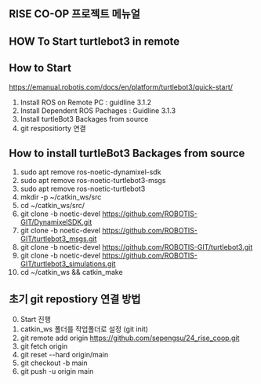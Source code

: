 ## RISE CO-OP 프로젝트 메뉴얼

## HOW To Start turtlebot3 in remote 

## How to Start
https://emanual.robotis.com/docs/en/platform/turtlebot3/quick-start/
1. Install ROS on Remote PC : guidline 3.1.2
2. Install Dependent ROS Pachages : Guidline 3.1.3
3. Install turtleBot3 Backages from source
4. git respositiorty 연결 

## How to install turtleBot3 Backages from source
1. sudo apt remove ros-noetic-dynamixel-sdk
2. sudo apt remove ros-noetic-turtlebot3-msgs
3. sudo apt remove ros-noetic-turtlebot3
4. mkdir -p ~/catkin_ws/src
5. cd ~/catkin_ws/src/
6. git clone -b noetic-devel https://github.com/ROBOTIS-GIT/DynamixelSDK.git
7. git clone -b noetic-devel https://github.com/ROBOTIS-GIT/turtlebot3_msgs.git
8. git clone -b noetic-devel https://github.com/ROBOTIS-GIT/turtlebot3.git
9. git clone -b noetic-devel https://github.com/ROBOTIS-GIT/turtlebot3_simulations.git
10. cd ~/catkin_ws && catkin_make

## 초기 git repostiory 연결 방법 
0. Start 진행
1. catkin_ws 폴더를 작업폴더로 설정 (git init)
2. git remote add origin https://github.com/sepengsu/24_rise_coop.git
3. git fetch origin
4. git reset --hard origin/main
5. git checkout -b main
6. git push -u origin main 
